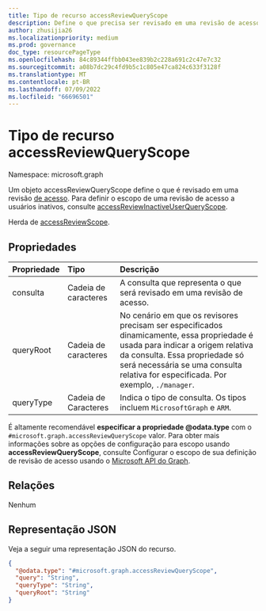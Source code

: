 ```yaml
---
title: Tipo de recurso accessReviewQueryScope
description: Define o que precisa ser revisado em uma revisão de acesso.
author: zhusijia26
ms.localizationpriority: medium
ms.prod: governance
doc_type: resourcePageType
ms.openlocfilehash: 84c89344ffbb043ee839b2c228a691c2c47e7c32
ms.sourcegitcommit: a08b7dc29c4fd9b5c1c805e47ca824c633f3128f
ms.translationtype: MT
ms.contentlocale: pt-BR
ms.lasthandoff: 07/09/2022
ms.locfileid: "66696501"
---
```

# <a name="accessreviewqueryscope-resource-type"></a>Tipo de recurso accessReviewQueryScope

Namespace: microsoft.graph

Um objeto accessReviewQueryScope define o que é revisado em uma revisão [de acesso](../resources/accessreviewsv2-overview.md). Para definir o escopo de uma revisão de acesso a usuários inativos, consulte [accessReviewInactiveUserQueryScope](../resources/accessreviewinactiveusersqueryscope.md). 

Herda de [accessReviewScope](../resources/accessreviewscope.md).

## <a name="properties"></a>Propriedades
|Propriedade|Tipo|Descrição|
|:---|:---|:---|
|consulta|Cadeia de caracteres|A consulta que representa o que será revisado em uma revisão de acesso.|
|queryRoot|Cadeia de caracteres|No cenário em que os revisores precisam ser especificados dinamicamente, essa propriedade é usada para indicar a origem relativa da consulta. Essa propriedade só será necessária se uma consulta relativa for especificada. Por exemplo, `./manager`.|
|queryType|Cadeia de Caracteres|Indica o tipo de consulta. Os tipos incluem `MicrosoftGraph` e `ARM`.|

É altamente recomendável **especificar a propriedade @odata.type** com o `#microsoft.graph.accessReviewQueryScope` valor. Para obter mais informações sobre as  opções de configuração para escopo usando **accessReviewQueryScope**, consulte Configurar o escopo de sua definição de revisão de acesso usando o [Microsoft API do Graph](/graph/accessreviews-scope-concept).

## <a name="relationships"></a>Relações
Nenhum

## <a name="json-representation"></a>Representação JSON
Veja a seguir uma representação JSON do recurso.
<!-- {
  "blockType": "resource",
  "@odata.type": "microsoft.graph.accessReviewQueryScope"
}
-->
``` json
{
  "@odata.type": "#microsoft.graph.accessReviewQueryScope",
  "query": "String",
  "queryType": "String",
  "queryRoot": "String"
}
```
